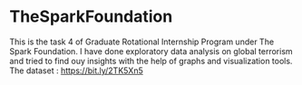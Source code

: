 # TheSparkFoundation
This is the task 4 of Graduate Rotational Internship Program under The Spark Foundation. I have done exploratory data analysis on global terrorism and tried to find ouy insights with the help of graphs and visualization  tools. The dataset : https://bit.ly/2TK5Xn5
